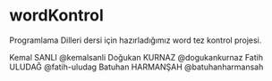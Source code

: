 # wordKontrol
Programlama Dilleri dersi için hazırladığımız word tez kontrol projesi.

Kemal SANLI @kemalsanli
Doğukan KURNAZ @dogukankurnaz
Fatih ULUDAĞ @fatih-uludag
Batuhan HARMANŞAH @batuhanharmansah
